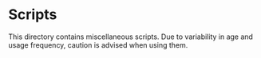 # Scripts

This directory contains miscellaneous scripts.
Due to variability in age and usage frequency, caution is advised when using them.
